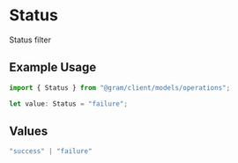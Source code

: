 # Status

Status filter

## Example Usage

```typescript
import { Status } from "@gram/client/models/operations";

let value: Status = "failure";
```

## Values

```typescript
"success" | "failure"
```